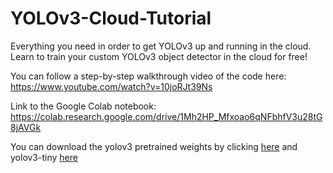 # YOLOv3-Cloud-Tutorial
Everything you need in order to get YOLOv3 up and running in the cloud. Learn to train your custom YOLOv3 object detector in the cloud for free!

You can follow a step-by-step walkthrough video of the code here: https://www.youtube.com/watch?v=10joRJt39Ns

Link to the Google Colab notebook: https://colab.research.google.com/drive/1Mh2HP_Mfxoao6qNFbhfV3u28tG8jAVGk

You can download the yolov3 pretrained weights by clicking [here](https://pjreddie.com/media/files/yolov3.weights) and yolov3-tiny [here](https://pjreddie.com/media/files/yolov3-tiny.weights)
